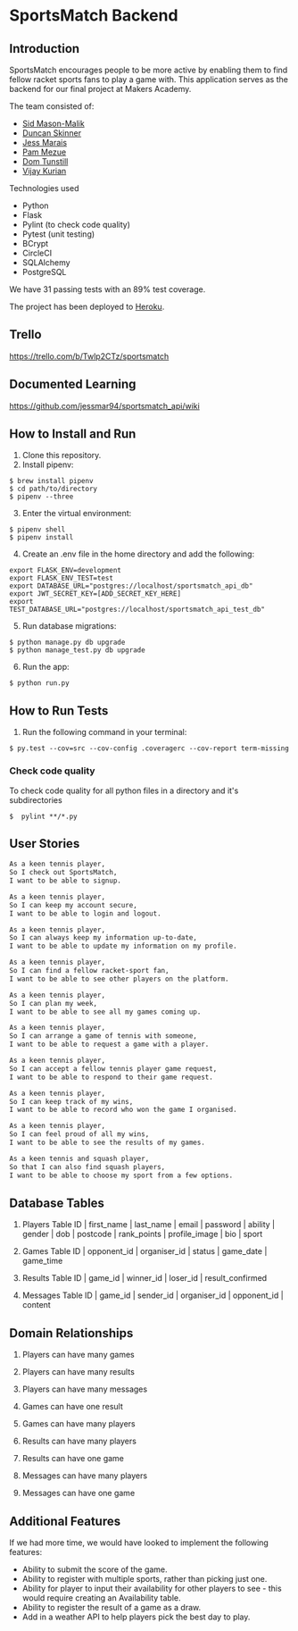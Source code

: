 # SportsMatch Backend
## Introduction
SportsMatch encourages people to be more active by enabling them to find fellow racket sports fans to play a game with. This application serves as the backend for our final project at Makers Academy.

The team consisted of:
- [Sid Mason-Malik](https://github.com/smasonmalik)
- [Duncan Skinner](https://github.com/Duncan9099)
- [Jess Marais](https://github.com/jessmar94)
- [Pam Mezue](https://github.com/Mezela)
- [Dom Tunstill](https://github.com/domtunstill)
- [Vijay Kurian](https://github.com/kurianvijay)

Technologies used
- Python
- Flask
- Pylint (to check code quality)
- Pytest (unit testing)
- BCrypt
- CircleCI
- SQLAlchemy
- PostgreSQL

We have 31 passing tests with an 89% test coverage. 

The project has been deployed to [Heroku](https://sportsmatch-api.herokuapp.com/).   

## Trello
https://trello.com/b/Twlp2CTz/sportsmatch

## Documented Learning
https://github.com/jessmar94/sportsmatch_api/wiki

## How to Install and Run
1. Clone this repository.
2. Install pipenv:
```
$ brew install pipenv
$ cd path/to/directory
$ pipenv --three
```
3. Enter the virtual environment:
```
$ pipenv shell
$ pipenv install
```
4. Create an .env file in the home directory and add the following:
```
export FLASK_ENV=development
export FLASK_ENV_TEST=test
export DATABASE_URL="postgres://localhost/sportsmatch_api_db"
export JWT_SECRET_KEY=[ADD_SECRET_KEY_HERE]
export TEST_DATABASE_URL="postgres://localhost/sportsmatch_api_test_db"
```
5. Run database migrations:
```
$ python manage.py db upgrade
$ python manage_test.py db upgrade
```
6. Run the app:
```
$ python run.py
```
## How to Run Tests
1. Run the following command in your terminal:
```
$ py.test --cov=src --cov-config .coveragerc --cov-report term-missing
```

### Check code quality

To check code quality for all python files in a directory and it's subdirectories
```
$  pylint **/*.py
```

## User Stories
```bash
As a keen tennis player,
So I check out SportsMatch,
I want to be able to signup.
```
```bash
As a keen tennis player,
So I can keep my account secure,
I want to be able to login and logout.
```
```bash
As a keen tennis player,
So I can always keep my information up-to-date,
I want to be able to update my information on my profile.
```  
```bash
As a keen tennis player,
So I can find a fellow racket-sport fan,
I want to be able to see other players on the platform.
```
```bash
As a keen tennis player,
So I can plan my week,
I want to be able to see all my games coming up.
```
```bash
As a keen tennis player,
So I can arrange a game of tennis with someone,
I want to be able to request a game with a player.
```
```bash
As a keen tennis player,
So I can accept a fellow tennis player game request,
I want to be able to respond to their game request.
```
```bash
As a keen tennis player,
So I can keep track of my wins,
I want to be able to record who won the game I organised.
```
```bash
As a keen tennis player,
So I can feel proud of all my wins,
I want to be able to see the results of my games.
```
```bash
As a keen tennis and squash player,
So that I can also find squash players,
I want to be able to choose my sport from a few options.
```

## Database Tables
1. Players Table
   ID | first_name | last_name | email | password | ability | gender | dob | postcode | rank_points | profile_image | bio | sport

2. Games Table
   ID | opponent_id | organiser_id | status | game_date | game_time

3. Results Table
   ID | game_id | winner_id | loser_id | result_confirmed

4. Messages Table
   ID | game_id | sender_id | organiser_id | opponent_id | content

## Domain Relationships
1. Players can have many games
1. Players can have many results
1. Players can have many messages

2. Games can have one result
2. Games can have many players

3. Results can have many players
3. Results can have one game

4. Messages can have many players
4. Messages can have one game

## Additional Features
If we had more time, we would have looked to implement the following features:
- Ability to submit the score of the game.
- Ability to register with multiple sports, rather than picking just one.
- Ability for player to input their availability for other players to see - this would require creating an Availability table.
- Ability to register the result of a game as a draw.
- Add in a weather API to help players pick the best day to play.

